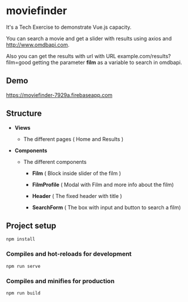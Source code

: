 # moviefinder

It's a Tech Exercise to demonstrate Vue.js capacity.

You can search a movie and get a slider with results using axios and http://www.omdbapi.com.

Also you can get the results with url with URL example.com/results?film=good getting the parameter **film** as a variable to search in omdbapi.

## Demo

https://moviefinder-7929a.firebaseapp.com

## Structure

- **Views**

  - The different pages ( Home and Results )

- **Components**

  - The different components

    - **Film** ( Block inside slider of the film )

    - **FilmProfile** ( Modal with Film and more info about the film)

    - **Header** ( The fixed header with title )

    - **SearchForm** ( The box with input and button to search a film)

## Project setup

```
npm install
```

### Compiles and hot-reloads for development

```
npm run serve
```

### Compiles and minifies for production

```
npm run build
```
